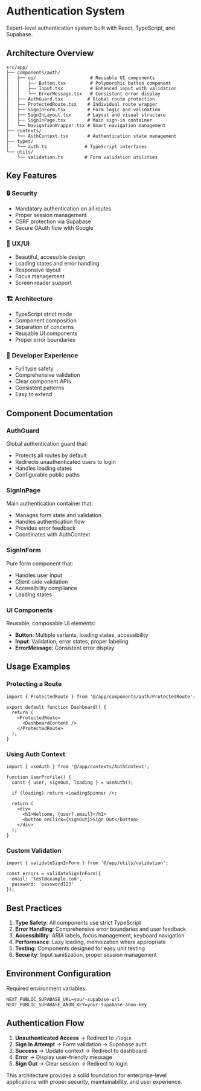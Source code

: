 # Authentication System

Expert-level authentication system built with React, TypeScript, and Supabase.

## Architecture Overview

```
src/app/
├── components/auth/
│   ├── ui/                    # Reusable UI components
│   │   ├── Button.tsx         # Polymorphic button component
│   │   ├── Input.tsx          # Enhanced input with validation
│   │   └── ErrorMessage.tsx   # Consistent error display
│   ├── AuthGuard.tsx         # Global route protection
│   ├── ProtectedRoute.tsx    # Individual route wrapper
│   ├── SignInForm.tsx        # Form logic and validation
│   ├── SignInLayout.tsx      # Layout and visual structure
│   ├── SignInPage.tsx        # Main sign-in container
│   └── NavigationWrapper.tsx # Smart navigation management
├── contexts/
│   └── AuthContext.tsx       # Authentication state management
├── types/
│   └── auth.ts              # TypeScript interfaces
└── utils/
    └── validation.ts        # Form validation utilities
```

## Key Features

### 🔒 **Security**
- Mandatory authentication on all routes
- Proper session management
- CSRF protection via Supabase
- Secure OAuth flow with Google

### 🎨 **UX/UI**
- Beautiful, accessible design
- Loading states and error handling
- Responsive layout
- Focus management
- Screen reader support

### 🏗️ **Architecture**
- TypeScript strict mode
- Component composition
- Separation of concerns
- Reusable UI components
- Proper error boundaries

### 🧪 **Developer Experience**
- Full type safety
- Comprehensive validation
- Clear component APIs
- Consistent patterns
- Easy to extend

## Component Documentation

### AuthGuard
Global authentication guard that:
- Protects all routes by default
- Redirects unauthenticated users to login
- Handles loading states
- Configurable public paths

### SignInPage
Main authentication container that:
- Manages form state and validation
- Handles authentication flow
- Provides error feedback
- Coordinates with AuthContext

### SignInForm
Pure form component that:
- Handles user input
- Client-side validation
- Accessibility compliance
- Loading states

### UI Components
Reusable, composable UI elements:
- **Button**: Multiple variants, loading states, accessibility
- **Input**: Validation, error states, proper labeling
- **ErrorMessage**: Consistent error display

## Usage Examples

### Protecting a Route
```tsx
import { ProtectedRoute } from '@/app/components/auth/ProtectedRoute';

export default function Dashboard() {
  return (
    <ProtectedRoute>
      <DashboardContent />
    </ProtectedRoute>
  );
}
```

### Using Auth Context
```tsx
import { useAuth } from '@/app/contexts/AuthContext';

function UserProfile() {
  const { user, signOut, loading } = useAuth();
  
  if (loading) return <LoadingSpinner />;
  
  return (
    <div>
      <h1>Welcome, {user?.email}</h1>
      <button onClick={signOut}>Sign Out</button>
    </div>
  );
}
```

### Custom Validation
```tsx
import { validateSignInForm } from '@/app/utils/validation';

const errors = validateSignInForm({
  email: 'test@example.com',
  password: 'password123'
});
```

## Best Practices

1. **Type Safety**: All components use strict TypeScript
2. **Error Handling**: Comprehensive error boundaries and user feedback
3. **Accessibility**: ARIA labels, focus management, keyboard navigation
4. **Performance**: Lazy loading, memoization where appropriate
5. **Testing**: Components designed for easy unit testing
6. **Security**: Input sanitization, proper session management

## Environment Configuration

Required environment variables:
```env
NEXT_PUBLIC_SUPABASE_URL=your-supabase-url
NEXT_PUBLIC_SUPABASE_ANON_KEY=your-supabase-anon-key
```

## Authentication Flow

1. **Unauthenticated Access** → Redirect to `/login`
2. **Sign In Attempt** → Form validation → Supabase auth
3. **Success** → Update context → Redirect to dashboard
4. **Error** → Display user-friendly message
5. **Sign Out** → Clear session → Redirect to login

This architecture provides a solid foundation for enterprise-level applications with proper security, maintainability, and user experience.
